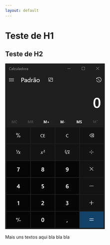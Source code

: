 ```yaml
---
layout: default
---
```


# Teste de H1

## Teste de H2

![](pages/images/img02.png)

Mais uns textos aqui bla bla bla